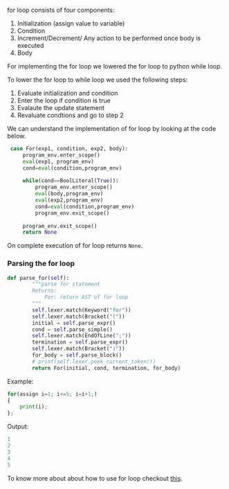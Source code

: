 for loop consists of four components:
1. Initialization (assign value to variable)
2. Condition 
3. Increment/Decrement/ Any action to be performed once body is executed
4. Body

For implementing the for loop we lowered the for loop to python while loop. 

To lower the for loop to while loop we used the following steps:
1. Evaluate initialization and condition 
2. Enter the loop if condition is true
3. Evalaute the update statement 
4. Revaluate condtions and go to step 2


We can understand the implementation of for loop by looking at the code below.


```python
 case For(exp1, condition, exp2, body): 
     program_env.enter_scope() 
     eval(exp1, program_env) 
     cond=eval(condition,program_env) 
  
     while(cond==BoolLiteral(True)): 
         program_env.enter_scope() 
         eval(body,program_env) 
         eval(exp2,program_env) 
         cond=eval(condition,program_env) 
         program_env.exit_scope() 
  
     program_env.exit_scope() 
     return None 

```

On complete execution of for loop returns ```None```.


### Parsing the for loop

```python
def parse_for(self):
        """parse for statement
        Returns:
            For: return AST of for loop
        """
        self.lexer.match(Keyword("for"))
        self.lexer.match(Bracket("("))
        initial = self.parse_expr()
        cond = self.parse_simple()
        self.lexer.match(EndOfLine(";"))
        termination = self.parse_expr()
        self.lexer.match(Bracket(")"))
        for_body = self.parse_block()
        # print(self.lexer.peek_current_token())
        return For(initial, cond, termination, for_body)
```


Example:

```python
for(assign i=1; i<=5; i=i+1;)
{
    print(i);
};
```
Output:

```python
1
2
3
4
5
```

To know more about about how to use for loop checkout [this](usage/for.md).
